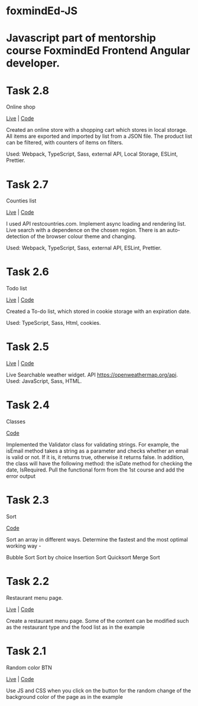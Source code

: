 # foxmindEd-JS

Javascript part of mentorship course FoxmindEd Frontend Angular developer. 
====
Task 2.8
==
Online shop

[Live](https://olimpiuus.github.io/foxmindEd-JS/task_2.8/dist/) | [Code](https://github.com/olimpiuus/foxmindEd-JS/tree/task_2.8)

Created an online store with a shopping cart which stores in local storage. All items are exported and imported by list from a JSON file. The product list can be filtered, with counters of items on filters.

Used: Webpack, TypeScript, Sass, external API, Local Storage, ESLint, Prettier.

Task 2.7
==
Counties list

[Live](https://olimpiuus.github.io/foxmindEd-JS/task_2.7/dist/) | [Code](https://github.com/olimpiuus/foxmindEd-JS/tree/task_2.7)

I used API restcountries.com. Implement async loading and rendering list. Live search with a dependence on the chosen region. There is an auto-detection of the browser colour theme and changing.

Used: Webpack, TypeScript, Sass, external API, ESLint, Prettier.


Task 2.6
===
Todo list 

[Live](https://olimpiuus.github.io/foxmindEd-JS/task_2.6/) | [Code](https://github.com/olimpiuus/foxmindEd-JS/tree/task_2.6)

Created a To-do list, which stored in cookie storage with an expiration date.

Used: TypeScript, Sass, Html, cookies.


Task 2.5
===
[Live](https://olimpiuus.github.io/foxmindEd-JS/task_2.5/) | [Code](https://github.com/olimpiuus/foxmindEd-JS/tree/task_2.5)

Live Searchable weather widget. API https://openweathermap.org/api. 
Used: JavaScript, Sass, HTML.


Task 2.4 
===
Classes

[Code](https://github.com/olimpiuus/foxmindEd-JS/tree/task_2.4)

Implemented the Validator class for validating strings. For example, the isEmail method takes a string as a parameter and checks whether an email is valid or not. If it is, it returns true, otherwise it returns false. In addition, the class will have the following method: the isDate method for checking the date, IsRequired. Pull the functional form from the 1st course and add the error output


Task 2.3
===
Sort 

[Code](https://github.com/olimpiuus/foxmindEd-JS/tree/task_2.3)

Sort an array in different ways. Determine the fastest and the most optimal working way -

Bubble Sort Sort by choice Insertion Sort Quicksort Merge Sort


Task 2.2
===
Restaurant menu page.

[Live](https://olimpiuus.github.io/foxmindEd-JS/task_2.2/) | [Code](https://github.com/olimpiuus/foxmindEd-JS/tree/task_2.2)

Create a restaurant menu page. Some of the content can be modified such as the restaurant type and the food list as in the example


Task 2.1
===
Random color BTN

[Live](https://olimpiuus.github.io/foxmindEd-JS/task_2.1/) | [Code](https://github.com/olimpiuus/foxmindEd-JS/tree/task_2.1)

Use JS and CSS when you click on the button for the random change of the background color of the page as in the example



